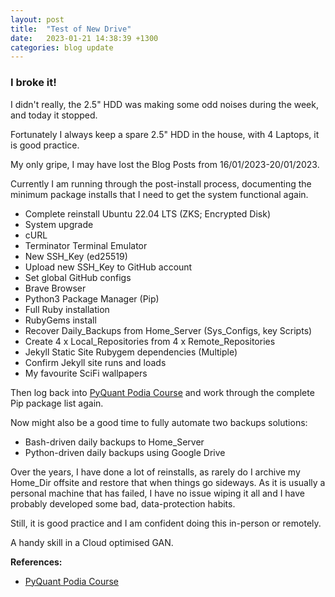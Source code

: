 ```yaml
---
layout: post
title:  "Test of New Drive"
date:   2023-01-21 14:38:39 +1300
categories: blog update
---
```

### I broke it!

I didn't really, the 2.5" HDD was making some odd noises during the week, and today it stopped.

Fortunately I always keep a spare 2.5" HDD in the house, with 4 Laptops, it is good practice.

My only gripe, I may have lost the Blog Posts from 16/01/2023-20/01/2023.

Currently I am running through the post-install process, documenting the minimum package installs that I need to get the system functional again.

  - Complete reinstall Ubuntu 22.04 LTS (ZKS; Encrypted Disk)
  - System upgrade
  - cURL
  - Terminator Terminal Emulator
  - New SSH_Key (ed25519)
  - Upload new SSH_Key to GitHub account
  - Set global GitHub configs
  - Brave Browser
  - Python3 Package Manager (Pip)
  - Full Ruby installation
  - RubyGems install
  - Recover Daily_Backups from Home_Server (Sys_Configs, key Scripts)
  - Create 4 x Local_Repositories from 4 x Remote_Repositories
  - Jekyll Static Site Rubygem dependencies (Multiple)
  - Confirm Jekyll site runs and loads
  - My favourite SciFi wallpapers

Then log back into [PyQuant Podia Course] and work through the complete Pip package list again.

Now might also be a good time to fully automate two backups solutions:
  - Bash-driven daily backups to Home_Server
  - Python-driven daily backups using Google Drive

Over the years, I have done a lot of reinstalls, as rarely do I archive my Home_Dir offsite and restore that when things go sideways. As it is usually a personal machine that has failed, I have no issue wiping it all and I have probably developed some bad, data-protection habits.

Still, it is good practice and I am confident doing this in-person or remotely.

A handy skill in a Cloud optimised GAN.

**References:**

  - [PyQuant Podia Course]

[PyQuant Podia Course]: https://pyquantnews.podia.com/
